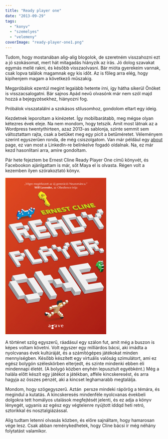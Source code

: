 ```yaml
---
title: "Ready player one"
date: "2013-09-29"
tags: 
  - "konyv"
  - "szemelyes"
  - "velemeny"
coverImage: "ready-player-one1.png"
---
```


Tudom, hogy mostanában alig-alig blogolok, de szeretném visszahozni ezt a jó szokásomat, mert hát mitagadás hiányzik az írás. Jó dolog szavakat egymás mellé rakni, és később visszaolvasni. Bár mióta gyerekeim vannak, csak lopva találok magamnak egy kis időt. Az is főleg arra elég, hogy kipihenjem magam a következő műszakig.

Megpróbálok ezentúl megint legalább hetente írni, így hátha sikerül Önöket is visszacsalogatni. Bár sajnos Apád nevű olvasónk már nem szól majd hozzá a bejegyzésekhez, hiányozni fog.

Próbálok visszatalálni a szokásos stílusomhoz, gondolom eltart egy ideig.

Kezdetnek leporoltam a kinézetet. Így mobilbarátabb, meg mégse olyan kétezres évek eleje. Na nem mondom, hogy tetszik. Amit most látnak az a Wordpress twentythirteen, azaz 2013-as sablonja, szinte semmit sem változtattam rajta, csak a betűket meg egy picit a betűméretet. Véleményem szerint egyszerűen ronda, de még csiszolgatom. Van már például egy [about](https://csokavar.hu/about) page, ez van most a LinkedIn-re belinkelve fogadó oldalnak. Na, ez már kezd hasonlítani arra, amire gondoltam.

Pár hete fejeztem be Ernest Cline Ready Player One című könyvét, és Facebookon ajánlgattam is már, sőt Maya el is olvasta. Régen volt a kezemben ilyen szórakoztató könyv.

![ready-player-one](images/ready-player-one-322x500.png)

A történet szög egyszerű, ráadásul egy szálon fut, amit még a buszon is képes voltam követni. Volt egyszer egy milliárdos bácsi, aki imádta a nyolcvanas évek kultúráját, és a számítógépes játékokat minden mennyiségben. Később készített egy virtuális valóság szimulátort, ami ez egész bolygón széleskörben elterjedt, és szinte mindenki ebben éli mindennapi életét. (A bolygó közben enyhén lepusztult egyébként.) Még a halála előtt készít egy játékot a játékban, afféle kincskeresést, és arra hagyja az összes pénzét, aki a kincset leghamarabb megtalálja.

Mondom, hogy szögegyszerű. Aztán  persze mindeki rápörög a témára, és megindul a kutatás. A kincskeresés mindenféle nyolcvanas évekbeli dolgokra tett homályos utalások megfejtését jelenti, és ez adja a könyv lényegét, ugyanis az egész egy végtelenre nyújtott iddqd heti retró, sztorikkal és nosztalgiázással.

Alig tudtam letenni olvasás közben, és előre sajnáltam, hogy hamarosan vége lesz. Csak abban reménykedhetek, hogy Cline bácsi ír még néhány folytatást valamikor.
